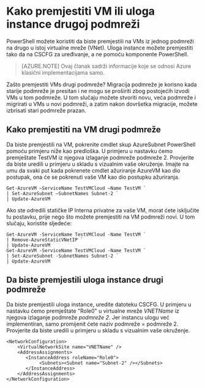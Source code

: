 <properties 
   pageTitle="Kako premjestiti VM ili uloga instance drugoj podmreži"
   description="Saznajte kako možete premjestiti VMs i uloga instance drugoj podmreži"
   services="virtual-network"
   documentationCenter="na"
   authors="jimdial"
   manager="carmonm"
   editor="tysonn" />
<tags 
   ms.service="virtual-network"
   ms.devlang="na"
   ms.topic="article"
   ms.tgt_pltfrm="na"
   ms.workload="infrastructure-services"
   ms.date="03/22/2016"
   ms.author="jdial" />

# <a name="how-to-move-a-vm-or-role-instance-to-a-different-subnet"></a>Kako premjestiti VM ili uloga instance drugoj podmreži

PowerShell možete koristiti da biste premjestili na VMs iz jednog podmreži na drugo u istoj virtualne mreže (VNet). Uloga instance možete premjestiti tako da na CSCFG za uređivanje, a ne pomoću komponente PowerShell.

>[AZURE.NOTE] Ovaj članak sadrži informacije koje se odnosi Azure klasični implementacijama samo.

Zašto premjestiti VMs drugi podmreže? Migracija podmreže je korisno kada starije podmreže je presitan i ne mogu se proširiti zbog postojećih izvodi VMs u tom podmreže. U tom slučaju možete stvoriti novu, veća podmreže i migrirati u VMs u novi podmreži, a zatim nakon dovršetka migracije, možete izbrisati stari podmreže prazan.

## <a name="how-to-move-a-vm-to-another-subnet"></a>Kako premjestiti na VM drugi podmreže

Da biste premjestili na VM, pokrenite cmdlet skup AzureSubnet PowerShell pomoću primjeru niže kao predloška. U primjeru u nastavku ćemo premještate TestVM iz njegova izlaganje podmreže podmreže 2. Provjerite da biste uredili u primjeru u skladu s vizualnim vaše okruženje. Imajte na umu da svaki put kada pokrenete cmdlet ažuriranje AzureVM kao dio postupak, ona će se pokrenuti vaše VM kao dio postupku ažuriranja.

    Get-AzureVM –ServiceName TestVMCloud –Name TestVM `
  	| Set-AzureSubnet –SubnetNames Subnet-2 `
  	| Update-AzureVM

Ako ste odredili statičke IP Interna privatne za vaše VM, morat ćete isključite tu postavku, prije nego što možete premjestiti na VM podmreži novi. U tom slučaju, koristite sljedeće:

    Get-AzureVM -ServiceName TestVMCloud -Name TestVM `
  	| Remove-AzureStaticVNetIP `
  	| Update-AzureVM
    Get-AzureVM -ServiceName TestVMCloud -Name TestVM `
  	| Set-AzureSubnet -SubnetNames Subnet-2 `
  	| Update-AzureVM

## <a name="to-move-a-role-instance-to-another-subnet"></a>Da biste premjestili uloga instance drugi podmreže

Da biste premjestili uloga instance, uredite datoteku CSCFG. U primjeru u nastavku ćemo premještate "Role0" u virtualne mreže *VNETName* iz njegova izlaganje podmreže *podmreže 2*. Jer instancu ulogu već implementiran, samo promijenit ćete naziv podmreže = podmreže 2. Provjerite da biste uredili u primjeru u skladu s vizualnim vaše okruženje.

    <NetworkConfiguration>
        <VirtualNetworkSite name="VNETName" />
        <AddressAssignments>
           <InstanceAddress roleName="Role0">
                <Subnets><Subnet name="Subnet-2" /></Subnets>
           </InstanceAddress>
        </AddressAssignments>
    </NetworkConfiguration> 
